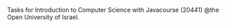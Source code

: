 Tasks for  Introduction to Computer Science with Javacourse (20441) @the Open University of Israel.
